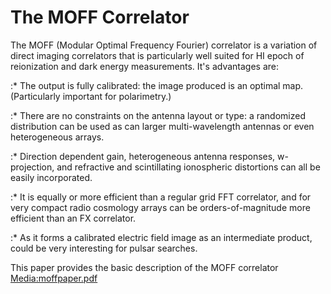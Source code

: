# The MOFF Correlator

The MOFF (Modular Optimal Frequency Fourier) correlator is a variation
of direct imaging correlators that is particularly well suited for HI
epoch of reionization and dark energy measurements. It's advantages are:

:\* The output is fully calibrated: the image produced is an optimal
map. (Particularly important for polarimetry.)

:\* There are no constraints on the antenna layout or type: a randomized
distribution can be used as can larger multi-wavelength antennas or even
heterogeneous arrays.

:\* Direction dependent gain, heterogeneous antenna responses,
w-projection, and refractive and scintillating ionospheric distortions
can all be easily incorporated.

:\* It is equally or more efficient than a regular grid FFT correlator,
and for very compact radio cosmology arrays can be orders-of-magnitude
more efficient than an FX correlator.

:\* As it forms a calibrated electric field image as an intermediate
product, could be very interesting for pulsar searches.

This paper provides the basic description of the MOFF correlator
[Media:moffpaper.pdf](Media:moffpaper.pdf "wikilink")
